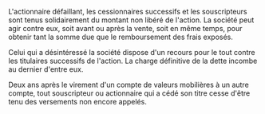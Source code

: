 L'actionnaire défaillant, les cessionnaires successifs et les souscripteurs sont tenus solidairement du montant non libéré de l'action. La société peut agir contre eux, soit avant ou après la vente, soit en même temps, pour obtenir tant la somme due que le remboursement des frais exposés.

Celui qui a désintéressé la société dispose d'un recours pour le tout contre les titulaires successifs de l'action. La charge définitive de la dette incombe au dernier d'entre eux.

Deux ans après le virement d'un compte de valeurs mobilières à un autre compte, tout souscripteur ou actionnaire qui a cédé son titre cesse d'être tenu des versements non encore appelés.
